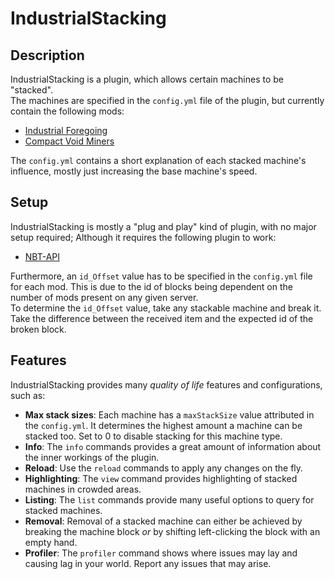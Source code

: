 # IndustrialStacking

## Description
IndustrialStacking is a plugin, which allows certain machines to be "stacked".  
The machines are specified in the `config.yml` file of the plugin, but currently contain the following mods:
- [Industrial Foregoing](https://www.curseforge.com/minecraft/mc-mods/industrial-foregoing)
- [Compact Void Miners](https://www.curseforge.com/minecraft/mc-mods/compact-void-miners)

The `config.yml` contains a short explanation of each stacked machine's influence, mostly just increasing the base machine's speed.

## Setup
IndustrialStacking is mostly a "plug and play" kind of plugin, with no major setup required; Although it requires the following plugin to work:
- [NBT-API](https://www.spigotmc.org/resources/nbt-api.7939/)

Furthermore, an `id_Offset` value has to be specified in the `config.yml` file for each mod. This is due to the id of blocks being
dependent on the number of mods present on any given server.  
To determine the `id_Offset` value, take any stackable machine and break it. Take the difference between the received item and the expected id
of the broken block.

## Features
IndustrialStacking provides many *quality of life* features and configurations, such as:
- **Max stack sizes**: Each machine has a `maxStackSize` value attributed in the `config.yml`.
It determines the highest amount a machine can be stacked too. Set to 0 to disable stacking for this machine type.
- **Info**: The `info` commands provides a great amount of information about the inner workings of the plugin.
- **Reload**: Use the `reload` commands to apply any changes on the fly.
- **Highlighting**: The `view` command provides highlighting of stacked machines in crowded areas.
- **Listing**: The `list` commands provide many useful options to query for stacked machines.
- **Removal**: Removal of a stacked machine can either be achieved by breaking the machine block *or* by shifting left-clicking the block with an empty hand.
- **Profiler**: The `profiler` command shows where issues may lay and causing lag in your world. Report any issues that may arise.
